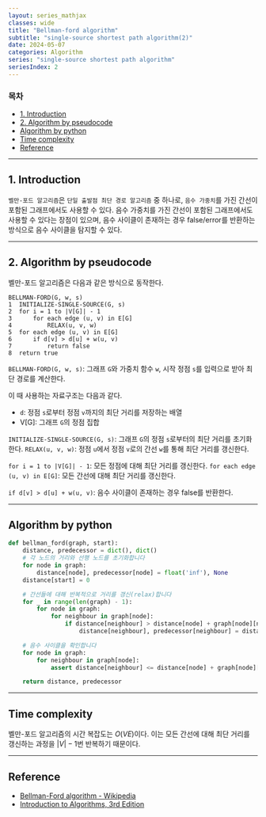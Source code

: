 ```yaml
---
layout: series_mathjax
classes: wide
title: "Bellman-ford algorithm"
subtitle: "single-source shortest path algorithm(2)"
date: 2024-05-07
categories: Algorithm
series: "single-source shortest path algorithm"
seriesIndex: 2
---
```


### 목차

- [1. Introduction](#1-introduction)
- [2. Algorithm by pseudocode](#2-algorithm-by-pseudocode)
- [Algorithm by python](#algorithm-by-python)
- [Time complexity](#time-complexity)
- [Reference](#reference)

---

## 1. Introduction

`벨만-포드 알고리즘`은 `단일 출발점 최단 경로 알고리즘` 중 하나로, `음수 가중치`를 가진 간선이
 포함된 그래프에서도 사용할 수 있다. 음수 가중치를 가진 간선이 포함된 그래프에서도 사용할
 수 있다는 장점이 있으며, 음수 사이클이 존재하는 경우 false/error를 반환하는 방식으로
 음수 사이클을 탐지할 수 있다.

---

## 2. Algorithm by pseudocode

벨만-포드 알고리즘은 다음과 같은 방식으로 동작한다.

```plaintext
BELLMAN-FORD(G, w, s)
1  INITIALIZE-SINGLE-SOURCE(G, s)
2  for i = 1 to |V[G]| - 1
3      for each edge (u, v) in E[G]
4          RELAX(u, v, w)
5  for each edge (u, v) in E[G]
6      if d[v] > d[u] + w(u, v)
7          return false
8  return true
```

`BELLMAN-FORD(G, w, s)`: 그래프 `G`와 가중치 함수 `w`, 시작 정점 `s`를 입력으로 받아 최단 경로를 계산한다.

이 때 사용하는 자료구조는 다음과 같다.

- `d`: 정점 `s`로부터 정점 `v`까지의 최단 거리를 저장하는 배열
- V[G]: 그래프 `G`의 정점 집합

`INITIALIZE-SINGLE-SOURCE(G, s)`: 그래프 `G`의 정점 `s`로부터의 최단 거리를 초기화한다.
`RELAX(u, v, w)`: 정점 `u`에서 정점 `v`로의 간선 `w`를 통해 최단 거리를 갱신한다.

`for i = 1 to |V[G]| - 1`: 모든 정점에 대해 최단 거리를 갱신한다.
`for each edge (u, v) in E[G]`: 모든 간선에 대해 최단 거리를 갱신한다.

`if d[v] > d[u] + w(u, v)`: 음수 사이클이 존재하는 경우 false를 반환한다.

---

## Algorithm by python

```python
def bellman_ford(graph, start):
    distance, predecessor = dict(), dict()
    # 각 노드의 거리와 선행 노드를 초기화합니다
    for node in graph:
        distance[node], predecessor[node] = float('inf'), None
    distance[start] = 0

    # 간선들에 대해 반복적으로 거리를 갱신(relax)합니다
    for _ in range(len(graph) - 1):
        for node in graph:
            for neighbour in graph[node]:
                if distance[neighbour] > distance[node] + graph[node][neighbour]:
                    distance[neighbour], predecessor[neighbour] = distance[node] + graph[node][neighbour], node

    # 음수 사이클을 확인합니다
    for node in graph:
        for neighbour in graph[node]:
            assert distance[neighbour] <= distance[node] + graph[node][neighbour]

    return distance, predecessor
```

---

## Time complexity

벨만-포드 알고리즘의 시간 복잡도는 $O(VE)$이다. 이는 모든 간선에 대해 최단 거리를 갱신하는
 과정을 $|V| - 1$번 반복하기 때문이다.

---

## Reference

- [Bellman-Ford algorithm - Wikipedia](https://en.wikipedia.org/wiki/Bellman%E2%80%93Ford_algorithm)
- [Introduction to Algorithms, 3rd Edition](https://mitpress.mit.edu/books/introduction-algorithms-third-edition)
